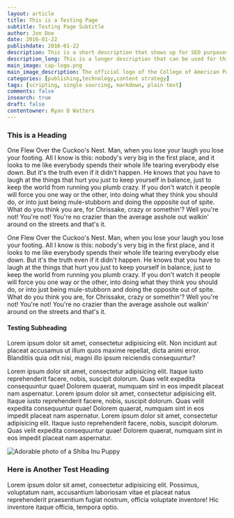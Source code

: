 ```yaml
---
layout: article
title: This is a Testing Page
subtitle: Testing Page Subtitle
author: Jon Doe
date: 2016-01-22
publishdate: 2016-01-22
description: This is a short description that shows up for SEO purposes.
description_long: This is a longer description that can be used for things like list pages, summaries, etc.
main_image: cap-logo.png
main_image_description: The official logo of the College of American Pathologists.
categories: [publishing,technology,content strategy]
tags: [scripting, single sourcing, markdown, plain text]
comments: false
insearch: true
draft: false
contentowner: Ryan D Watters
---
```


### This is a Heading

One Flew Over the Cuckoo's Nest. Man, when you lose your laugh you lose your footing. All I know is this: nobody's very big in the first place, and it looks to me like everybody spends their whole life tearing everybody else down. But it's the truth even if it didn't happen. He knows that you have to laugh at the things that hurt you just to keep yourself in balance, just to keep the world from running you plumb crazy. If you don't watch it people will force you one way or the other, into doing what they think you should do, or into just being mule-stubborn and doing the opposite out of spite. What do you think you are, for Chrissake, crazy or somethin'? Well you're not! You're not! You're no crazier than the average asshole out walkin' around on the streets and that's it.

One Flew Over the Cuckoo's Nest. Man, when you lose your laugh you lose your footing. All I know is this: nobody's very big in the first place, and it looks to me like everybody spends their whole life tearing everybody else down. But it's the truth even if it didn't happen. He knows that you have to laugh at the things that hurt you just to keep yourself in balance, just to keep the world from running you plumb crazy. If you don't watch it people will force you one way or the other, into doing what they think you should do, or into just being mule-stubborn and doing the opposite out of spite. What do you think you are, for Chrissake, crazy or somethin'? Well you're not! You're not! You're no crazier than the average asshole out walkin' around on the streets and that's it.

#### Testing Subheading

Lorem ipsum dolor sit amet, consectetur adipisicing elit. Non incidunt aut placeat accusamus ut illum quos maxime repellat, dicta animi error. Blanditiis quia odit nisi, magni illo ipsum reiciendis consequuntur?

Lorem ipsum dolor sit amet, consectetur adipisicing elit. Itaque iusto reprehenderit facere, nobis, suscipit dolorum. Quas velit expedita consequuntur quae! Dolorem quaerat, numquam sint in eos impedit placeat nam aspernatur. Lorem ipsum dolor sit amet, consectetur adipisicing elit. Itaque iusto reprehenderit facere, nobis, suscipit dolorum. Quas velit expedita consequuntur quae! Dolorem quaerat, numquam sint in eos impedit placeat nam aspernatur. Lorem ipsum dolor sit amet, consectetur adipisicing elit. Itaque iusto reprehenderit facere, nobis, suscipit dolorum. Quas velit expedita consequuntur quae! Dolorem quaerat, numquam sint in eos impedit placeat nam aspernatur.

![Adorable photo of a Shiba Inu Puppy](https://ryansportfol.io/assets/images/shiba-inu.jpg)

### Here is Another Test Heading

Lorem ipsum dolor sit amet, consectetur adipisicing elit. Possimus, voluptatum nam, accusantium laboriosam vitae et placeat natus reprehenderit praesentium fugiat nostrum, officia voluptate inventore! Hic inventore itaque officia, tempora optio.



